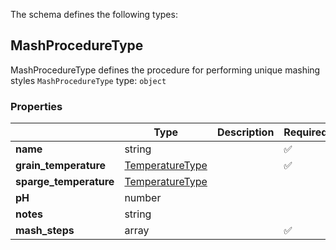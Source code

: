 The schema defines the following types:

## MashProcedureType
MashProcedureType defines the procedure for performing unique mashing styles
`MashProcedureType` type: `object`

### Properties

|   |Type|Description|Required|
|---|----|-----------|--------|
| **name** | string|  | :white_check_mark: |
| **grain_temperature** | [TemperatureType](measureable_units.json.md#temperaturetype)|  | :white_check_mark: |
| **sparge_temperature** | [TemperatureType](measureable_units.json.md#temperaturetype)|  |  |
| **pH** | number|  |  |
| **notes** | string|  |  |
| **mash_steps** | array|  | :white_check_mark: |

